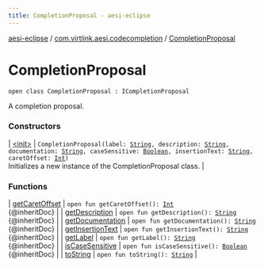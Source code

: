 ```yaml
---
title: CompletionProposal - aesi-eclipse
---
```


[aesi-eclipse](../../index.html) / [com.virtlink.aesi.codecompletion](../index.html) / [CompletionProposal](.)

# CompletionProposal

`open class CompletionProposal : ICompletionProposal`

A completion proposal.

### Constructors

| [&lt;init&gt;](-init-.html) | `CompletionProposal(label: `[`String`](https://kotlinlang.org/api/latest/jvm/stdlib/kotlin/-string/index.html)`, description: `[`String`](https://kotlinlang.org/api/latest/jvm/stdlib/kotlin/-string/index.html)`, documentation: `[`String`](https://kotlinlang.org/api/latest/jvm/stdlib/kotlin/-string/index.html)`, caseSensitive: `[`Boolean`](https://kotlinlang.org/api/latest/jvm/stdlib/kotlin/-boolean/index.html)`, insertionText: `[`String`](https://kotlinlang.org/api/latest/jvm/stdlib/kotlin/-string/index.html)`, caretOffset: `[`Int`](https://kotlinlang.org/api/latest/jvm/stdlib/kotlin/-int/index.html)`)`<br>Initializes a new instance of the CompletionProposal class. |

### Functions

| [getCaretOffset](get-caret-offset.html) | `open fun getCaretOffset(): `[`Int`](https://kotlinlang.org/api/latest/jvm/stdlib/kotlin/-int/index.html)<br>{@inheritDoc} |
| [getDescription](get-description.html) | `open fun getDescription(): `[`String`](https://kotlinlang.org/api/latest/jvm/stdlib/kotlin/-string/index.html)<br>{@inheritDoc} |
| [getDocumentation](get-documentation.html) | `open fun getDocumentation(): `[`String`](https://kotlinlang.org/api/latest/jvm/stdlib/kotlin/-string/index.html)<br>{@inheritDoc} |
| [getInsertionText](get-insertion-text.html) | `open fun getInsertionText(): `[`String`](https://kotlinlang.org/api/latest/jvm/stdlib/kotlin/-string/index.html)<br>{@inheritDoc} |
| [getLabel](get-label.html) | `open fun getLabel(): `[`String`](https://kotlinlang.org/api/latest/jvm/stdlib/kotlin/-string/index.html)<br>{@inheritDoc} |
| [isCaseSensitive](is-case-sensitive.html) | `open fun isCaseSensitive(): `[`Boolean`](https://kotlinlang.org/api/latest/jvm/stdlib/kotlin/-boolean/index.html)<br>{@inheritDoc} |
| [toString](to-string.html) | `open fun toString(): `[`String`](https://kotlinlang.org/api/latest/jvm/stdlib/kotlin/-string/index.html) |

